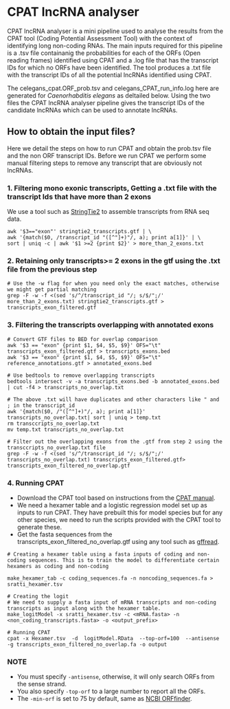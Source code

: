 # CPAT lncRNA analyser

CPAT lncRNA analyser is a mini pipeline used to analyse the results from the CPAT tool (Coding Potential Assessment Tool) with the context of identifying long non-coding RNAs. The main inputs required for this pipeline is a .tsv file containanig the probabilities for each of the ORFs (Open reading frames) identified using CPAT and a .log file that has the transcript IDs for which no ORFs have been identified.
The tool produces a .txt file with the transcript IDs of all the potential lncRNAs identified using CPAT.


The celegans_cpat.ORF_prob.tsv and celegans_CPAT_run_info.log here are generated for _Caenorhabditis elegans_ as deltailed below. Using the two files the CPAT lncRNA analyser pipeline gives the transcript IDs of the candidate lncRNAs which can be used to annotate lncRNAs. 


## How to obtain the input files?
Here we detail the steps on how to run CPAT and obtain the prob.tsv file and the non ORF transcript IDs. Before we run CPAT we perform some manual filtering steps to remove any transcript that are obviously not lncRNAs.
### 1. Filtering mono exonic transcripts, Getting a .txt file with the transcript Ids that have more than 2 exons
We use a tool such as [StringTie2](https://github.com/skovaka/stringtie2) to assemble transcripts from RNA seq data.
```
awk '$3=="exon"' stringtie2_transcripts.gtf | \
awk '{match($0, /transcript_id "([^"]+)"/, a); print a[1]}' | \
sort | uniq -c | awk '$1 >=2 {print $2}' > more_than_2_exons.txt
```
### 2. Retaining only transcripts>= 2 exons in the gtf using the .txt file from the previous step
```
# Use the -w flag for when you need only the exact matches, otherwise we might get partial matching
grep -F -w -f <(sed 's/^/transcript_id "/; s/$/";/' more_than_2_exons.txt) stringtie2_transcripts.gtf > transcripts_exon_filtered.gtf
```
### 3. Filtering the transcripts overlapping with annotated exons
```
# Convert GTF files to BED for overlap comparison
awk '$3 == "exon" {print $1, $4, $5, $9}' OFS="\t" transcripts_exon_filtered.gtf > transcripts_exons.bed
awk '$3 == "exon" {print $1, $4, $5, $9}' OFS="\t" reference_annotations.gtf > annotated_exons.bed

# Use bedtools to remove overlapping transcripts
bedtools intersect -v -a transcripts_exons.bed -b annotated_exons.bed | cut -f4 > transcripts_no_overlap.txt

# The above .txt will have duplicates and other characters like " and ; in the transcript_id
awk '{match($0, /"([^"]+)"/, a); print a[1]}' transcripts_no_overlap.txt| sort | uniq > temp.txt
rm transccripts_no_overlap.txt
mv temp.txt transcripts_no_overlap.txt

# Filter out the overlapping exons from the .gtf from step 2 using the transccripts_no_overlap.txt file 
grep -F -w -f <(sed 's/^/transcript_id "/; s/$/";/' transcripts_no_overlap.txt) transcripts_exon_filtered.gtf> transcripts_exon_filtered_no_overlap.gtf
```

### 4. Running CPAT
- Download the CPAT tool based on instructions from the [CPAT manual](https://cpat.readthedocs.io/en/latest/#run-cpat-on-local-computer).
- We need a hexamer table and a logistic regression model set up as inputs to run CPAT. They have prebuilt this for model species but for any other species, we need to run the scripts provided with the CPAT tool to generate these.
- Get the fasta sequences from the transcripts_exon_filtered_no_overlap.gtf using any tool such as [gffread](https://ccb.jhu.edu/software/stringtie/gff.shtml#gffread_ex). 

```
# Creating a hexamer table using a fasta inputs of coding and non-coding sequences. This is to train the model to differentiate certain hexamers as coding and non-coding

make_hexamer_tab -c coding_sequences.fa -n noncoding_sequences.fa > sratti_hexamer.tsv

# Creating the logit
# We need to supply a fasta input of mRNA transcripts and non-coding transcripts as input along with the hexamer table.
make_logitModel -x sratti_hexamer.tsv -c <mRNA.fasta> -n <non_coding_transcripts.fasta> -o <output_prefix>

# Running CPAT
cpat -x Hexamer.tsv  -d  logitModel.RData  --top-orf=100  --antisense -g transcripts_exon_filtered_no_overlap.fa -o output
```
### NOTE
- You must specify `-antisense`, otherwise, it will only search ORFs from the sense strand.
- You also specify `-top-orf` to a large number to report all the ORFs.
- The `-min-orf` is set to 75 by default, same as [NCBI ORFfinder](https://www.ncbi.nlm.nih.gov/orffinder/).

